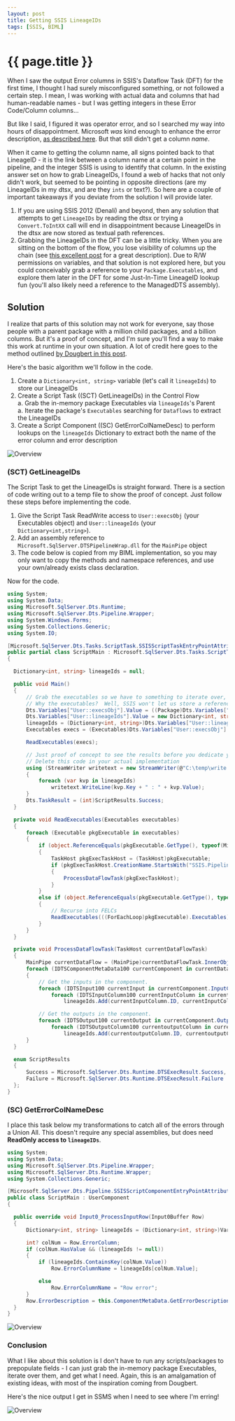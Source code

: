 ```yaml
---
layout: post
title: Getting SSIS LineageIDs
tags: [SSIS, BIML]
---
```

# {{ page.title }}

When I saw the output Error columns in SSIS's Dataflow Task (DFT) for the first time, I thought I had surely misconfigured something, or not followed a certain step.  I mean, I was working with actual data and columns that had human-readable names - but I was getting integers in these Error Code/Column columns...

But like I said, I figured it was operator error, and so I searched my way into hours of disappointment. Microsoft *was* kind enough to enhance the error description, [as described here](https://msdn.microsoft.com/en-us/library/ms345163.aspx).  But that still didn't get a column *name*.

When it came to getting the column name, all signs pointed back to that LineageID - it is the link between a column name at a certain point in the pipeline, and the integer SSIS is using to identify that column.  In the existing answer set on how to grab LineageIDs, I found a web of hacks that not only didn't work, but seemed to be pointing in opposite directions (are my LineageIDs in my dtsx, and are they `ints` or text?).  So here are a couple of important takeaways if you deviate from the solution I will provide later.

1. If you are using SSIS 2012 (Denali) and beyond, then any solution that attempts to get `LineageIDs` by reading the dtsx or trying a `Convert.ToIntXX` call will end in disappointment because LineageIDs in the dtsx are now stored as textual path references.
2. Grabbing the LineageIDs in the DFT can be a little tricky.  When you are sitting on the bottom of the flow, you lose visibility of columns up the chain (see [this excellent post](http://stackoverflow.com/a/20352981/974077) for a great description).  Due to R/W permissions on variables, and that solution is not explored here, but you could conceivably grab a reference to your `Package.Executables`, and explore them later in the DFT for some Just-In-Time LineageID lookup fun (you'll also likely need a reference to the ManagedDTS assembly).

## Solution
I realize that parts of this solution may not work for everyone, say those people with a parent package with a million child packages, and a billion columns.  But it's a proof of concept, and I'm sure you'll find a way to make this work at runtime in your own situation.  A lot of credit here goes to the method outlined [by Dougbert in this post](http://dougbert.com/blog/post/Adding-the-error-column-name-to-an-error-output.aspx).

Here's the basic algorithm we'll follow in the code.

1. Create a `Dictionary<int, string>` variable (let's call it `lineageIds`) to store our LineageIDs
1. Create a Script Task ((SCT) GetLineageIDs) in the Control Flow  
  a. Grab the in-memory package Executables via `lineageIds`'s Parent  
  a. Iterate the package's `Executables` searching for `Dataflows` to extract the LineageIDs
1. Create a Script Component ((SC) GetErrorColNameDesc) to perform lookups on the `lineageIds` Dictionary to extract both the name of the error column and error description

![Overview](/images/201509-SSIS/Overview.png)

### (SCT) GetLineageIDs  
The Script Task to get the LineageIDs is straight forward. There is a section of code writing out to a temp file to show the proof of concept. Just follow these steps before implementing the code.

1. Give the Script Task ReadWrite access to `User::execsObj` (your Executables object) and `User::lineageIds` (your `Dictionary<int,string>`).
1. Add an assembly reference to `Microsoft.SqlServer.DTSPipelineWrap.dll` for the `MainPipe` object
1. The code below is copied from my BIML implementation, so you may only want to copy the methods and namespace references, and use your own/already exists class declaration.

Now for the code.

```c#
using System;
using System.Data;
using Microsoft.SqlServer.Dts.Runtime;
using Microsoft.SqlServer.Dts.Pipeline.Wrapper;
using System.Windows.Forms;
using System.Collections.Generic;
using System.IO;

[Microsoft.SqlServer.Dts.Tasks.ScriptTask.SSISScriptTaskEntryPointAttribute]
public partial class ScriptMain : Microsoft.SqlServer.Dts.Tasks.ScriptTask.VSTARTScriptObjectModelBase
{

  Dictionary<int, string> lineageIds = null;

  public void Main()
  {
      // Grab the executables so we have to something to iterate over, and initialize our lineageIDs list
      // Why the executables?  Well, SSIS won't let us store a reference to the Package itself...
      Dts.Variables["User::execsObj"].Value = ((Package)Dts.Variables["User::execsObj"].Parent).Executables;
      Dts.Variables["User::lineageIds"].Value = new Dictionary<int, string>();
      lineageIds = (Dictionary<int, string>)Dts.Variables["User::lineageIds"].Value;
      Executables execs = (Executables)Dts.Variables["User::execsObj"].Value;

      ReadExecutables(execs);

      // Just proof of concept to see the results before you dedicate your time to the solution
      // Delete this code in your actual implementation
      using (StreamWriter writetext = new StreamWriter(@"C:\temp\write.txt", true))
      {
          foreach (var kvp in lineageIds)
              writetext.WriteLine(kvp.Key + " : " + kvp.Value);
      }
      Dts.TaskResult = (int)ScriptResults.Success;
  }

  private void ReadExecutables(Executables executables)
  {
      foreach (Executable pkgExecutable in executables)
      {
          if (object.ReferenceEquals(pkgExecutable.GetType(), typeof(Microsoft.SqlServer.Dts.Runtime.TaskHost)))
          {
              TaskHost pkgExecTaskHost = (TaskHost)pkgExecutable;
              if (pkgExecTaskHost.CreationName.StartsWith("SSIS.Pipeline"))
              {
                  ProcessDataFlowTask(pkgExecTaskHost);
              }
          }
          else if (object.ReferenceEquals(pkgExecutable.GetType(), typeof(Microsoft.SqlServer.Dts.Runtime.ForEachLoop)))
          {
              // Recurse into FELCs
              ReadExecutables(((ForEachLoop)pkgExecutable).Executables);
          }
      }
  }

  private void ProcessDataFlowTask(TaskHost currentDataFlowTask)
  {
      MainPipe currentDataFlow = (MainPipe)currentDataFlowTask.InnerObject;
      foreach (IDTSComponentMetaData100 currentComponent in currentDataFlow.ComponentMetaDataCollection)
      {
          // Get the inputs in the component.
          foreach (IDTSInput100 currentInput in currentComponent.InputCollection)
              foreach (IDTSInputColumn100 currentInputColumn in currentInput.InputColumnCollection)
                  lineageIds.Add(currentInputColumn.ID, currentInputColumn.Name);

          // Get the outputs in the component.
          foreach (IDTSOutput100 currentOutput in currentComponent.OutputCollection)
              foreach (IDTSOutputColumn100 currentoutputColumn in currentOutput.OutputColumnCollection)
                  lineageIds.Add(currentoutputColumn.ID, currentoutputColumn.Name);
      }
  }

  enum ScriptResults
  {
      Success = Microsoft.SqlServer.Dts.Runtime.DTSExecResult.Success,
      Failure = Microsoft.SqlServer.Dts.Runtime.DTSExecResult.Failure
  };
}
```

### (SC) GetErrorColNameDesc
I place this task below my transformations to catch all of the errors through a Union All.  This doesn't require any special assemblies, but does need **ReadOnly access to `lineageIDs`**.

```c#
using System;
using System.Data;
using Microsoft.SqlServer.Dts.Pipeline.Wrapper;
using Microsoft.SqlServer.Dts.Runtime.Wrapper;
using System.Collections.Generic;

[Microsoft.SqlServer.Dts.Pipeline.SSISScriptComponentEntryPointAttribute]
public class ScriptMain : UserComponent
{

  public override void Input0_ProcessInputRow(Input0Buffer Row)
  {
      Dictionary<int, string> lineageIds = (Dictionary<int, string>)Variables.lineageIds;

      int? colNum = Row.ErrorColumn;
      if (colNum.HasValue && (lineageIds != null))
      {
          if (lineageIds.ContainsKey(colNum.Value))
              Row.ErrorColumnName = lineageIds[colNum.Value];

          else
              Row.ErrorColumnName = "Row error";
      }
      Row.ErrorDescription = this.ComponentMetaData.GetErrorDescription(Row.ErrorCode);
  }
}
```
![Overview](/images/201509-SSIS/DFT.png)

### Conclusion
What I like about this solution is I don't have to run any scripts/packages to prepopulate fields - I can just grab the in-memory package Executables, iterate over them, and get what I need.  Again, this is an amalgamation of existing ideas, with most of the inspiration coming from Dougbert.

Here's the nice output I get in SSMS when I need to see where I'm erring!

![Overview](/images/201509-SSIS/Output.png)
